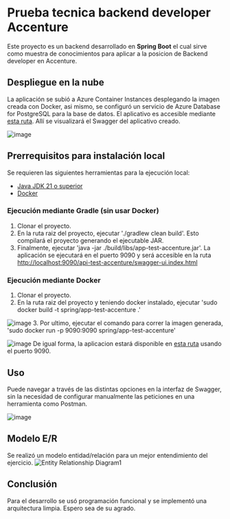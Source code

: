 # Prueba tecnica backend developer Accenture

Este proyecto es un backend desarrollado en **Spring Boot** el cual sirve como muestra de conocimientos para aplicar a la posicion de Backend developer en Accenture.

## Despliegue en la nube

La aplicación se subió a Azure Container Instances desplegando la imagen creada con Docker, asi mismo, se configuró un servicio de Azure Database for PostgreSQL para la base de datos.
El aplicativo es accesible mediante [esta ruta](http://jmlozano-test-accenture.g4dnf7c4f2gwgdb9.eastus2.azurecontainer.io:9090/api-test-accenture/swagger-ui/index.html).
Allí se visualizará el Swagger del aplicativo creado.

![image](https://github.com/user-attachments/assets/98268c3e-6216-4481-970f-1ed29b444610)

## Prerrequisitos para instalación local

Se requieren las siguientes herramientas para la ejecución local:

- [Java JDK 21 o superior](https://adoptopenjdk.net/)
- [Docker](https://www.docker.com/products/docker-desktop)

### Ejecución mediante Gradle (sin usar Docker)
1. Clonar el proyecto.
2. En la ruta raiz del proyecto, ejecutar './gradlew clean build'. Esto compilará el proyecto generando el ejecutable JAR.
3. Finalmente, ejecutar 'java -jar ./build/libs/app-test-accenture.jar'. La aplicación se ejecutará en el puerto 9090 y será accesible en la ruta [http://localhost:9090/api-test-accenture/swagger-ui.index.html](http://localhost:9090/api-test-accenture/swagger-ui.html)

### Ejecución mediante Docker
1. Clonar el proyecto.
2. En la ruta raiz del proyecto y teniendo docker instalado, ejecutar 'sudo docker build -t spring/app-test-accenture .'
   
![image](https://github.com/user-attachments/assets/b4b4c44e-82b9-4128-a9eb-0cabdf19ce39)
3. Por ultimo, ejecutar el comando para correr la imagen generada, 'sudo docker run -p 9090:9090 spring/app-test-accenture'

![image](https://github.com/user-attachments/assets/1245394e-3cd2-4faf-ad93-01c9e89a871b)
De igual forma, la aplicacion estará disponible en [esta ruta](http://localhost:9090/api-test-accenture/swagger-ui.html) usando el puerto 9090.

## Uso
Puede navegar a través de las distintas opciones en la interfaz de Swagger, sin la necesidad de configurar manualmente las peticiones en una herramienta como Postman.

![image](https://github.com/user-attachments/assets/a989061a-bb2a-4244-9a9e-366fea278661)

## Modelo E/R
Se realizó un modelo entidad/relación para un mejor entendimiento del ejercicio.
![Entity Relationship Diagram1](https://github.com/user-attachments/assets/8e144ded-be75-4816-9927-b7d1ca083b5e)

## Conclusión

Para el desarrollo se usó programación funcional y se implementó una arquitectura limpia.
Espero sea de su agrado.

